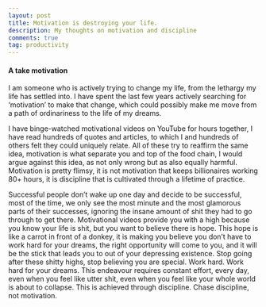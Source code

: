 ```yaml
---
layout: post
title: Motivation is destroying your life.
description: My thoughts on motivation and discipline
comments: true
tag: productivity
---
```

#### A take motivation

I am someone who is actively trying to change my life, from the lethargy my life has settled into. I have spent the last few years actively searching for ‘motivation’ to make that change, which could possibly make me move from a path of ordinariness to the life of my dreams.

 I have binge-watched motivational videos on YouTube for hours together, I have read hundreds of quotes and articles, to which I and hundreds of others felt they could uniquely relate. All of these try to reaffirm the same idea, motivation is what separate you and top of the food chain, I would argue against this idea, as not only wrong but as also equally harmful. Motivation is pretty flimsy, it is not motivation that keeps billionaires working 80+ hours, it is discipline that is cultivated through a lifetime of practice. 
 
 Successful people don’t wake up one day and decide to be successful, most of the time, we only see the most minute and the most glamorous parts of their successes, ignoring the insane amount of shit they had to go through to get there. Motivational videos provide you with a high because you know your life is shit, but you want to believe there is hope. This hope is like a carrot in front of a donkey, it is making you believe you don’t have to work hard for your dreams, the right opportunity will come to you, and it will be the stick that leads you to out of your depressing existence. Stop going after these shitty highs, stop believing you are special. Work hard. Work hard for your dreams. This endeavour requires constant effort, every day, even when you feel like utter shit, even when you feel like your whole world is about to collapse. This is achieved through discipline. Chase discipline, not motivation.